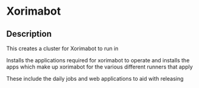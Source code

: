 # Xorimabot

## Description

This creates a cluster for Xorimabot to run in

Installs the applications required for xorimabot to operate and installs the apps which make up xorimabot for the various different runners that apply

These include the daily jobs and web applications to aid with releasing
